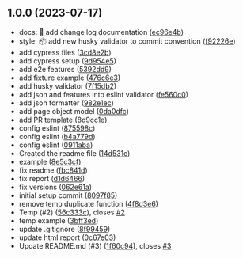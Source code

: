 ## 1.0.0 (2023-07-17)

- docs: :memo: add change log documentation ([ec96e4b](https://github.com/manfer993/Cypress-Cucumber-Js/commit/ec96e4b))
- style: :package: add new husky validator to commit convention ([f92226e](https://github.com/manfer993/Cypress-Cucumber-Js/commit/f92226e))
- add cypress files ([3cd8e2b](https://github.com/manfer993/Cypress-Cucumber-Js/commit/3cd8e2b))
- add cypress setup ([9d954e5](https://github.com/manfer993/Cypress-Cucumber-Js/commit/9d954e5))
- add e2e features ([5392dd9](https://github.com/manfer993/Cypress-Cucumber-Js/commit/5392dd9))
- add fixture example ([476c6e3](https://github.com/manfer993/Cypress-Cucumber-Js/commit/476c6e3))
- add husky validator ([7f15db2](https://github.com/manfer993/Cypress-Cucumber-Js/commit/7f15db2))
- add json and features into eslint validator ([fe560c0](https://github.com/manfer993/Cypress-Cucumber-Js/commit/fe560c0))
- add json formatter ([982e1ec](https://github.com/manfer993/Cypress-Cucumber-Js/commit/982e1ec))
- add page object model ([0da0dfc](https://github.com/manfer993/Cypress-Cucumber-Js/commit/0da0dfc))
- add PR template ([8d9cc1e](https://github.com/manfer993/Cypress-Cucumber-Js/commit/8d9cc1e))
- config eslint ([875598c](https://github.com/manfer993/Cypress-Cucumber-Js/commit/875598c))
- config eslint ([b4a779d](https://github.com/manfer993/Cypress-Cucumber-Js/commit/b4a779d))
- config eslint ([0911aba](https://github.com/manfer993/Cypress-Cucumber-Js/commit/0911aba))
- Created the readme file ([14d531c](https://github.com/manfer993/Cypress-Cucumber-Js/commit/14d531c))
- example ([8e5c3cf](https://github.com/manfer993/Cypress-Cucumber-Js/commit/8e5c3cf))
- fix readme ([fbc841d](https://github.com/manfer993/Cypress-Cucumber-Js/commit/fbc841d))
- fix report ([d1d6466](https://github.com/manfer993/Cypress-Cucumber-Js/commit/d1d6466))
- fix versions ([062e61a](https://github.com/manfer993/Cypress-Cucumber-Js/commit/062e61a))
- initial setup commit ([8097f85](https://github.com/manfer993/Cypress-Cucumber-Js/commit/8097f85))
- remove temp duplicate function ([4f8d3e6](https://github.com/manfer993/Cypress-Cucumber-Js/commit/4f8d3e6))
- Temp (#2) ([56c333c](https://github.com/manfer993/Cypress-Cucumber-Js/commit/56c333c)), closes [#2](https://github.com/manfer993/Cypress-Cucumber-Js/issues/2)
- temp example ([3bff3ed](https://github.com/manfer993/Cypress-Cucumber-Js/commit/3bff3ed))
- update .gitignore ([8f99459](https://github.com/manfer993/Cypress-Cucumber-Js/commit/8f99459))
- update html report ([0c67e03](https://github.com/manfer993/Cypress-Cucumber-Js/commit/0c67e03))
- Update README.md (#3) ([1f60c94](https://github.com/manfer993/Cypress-Cucumber-Js/commit/1f60c94)), closes [#3](https://github.com/manfer993/Cypress-Cucumber-Js/issues/3)
